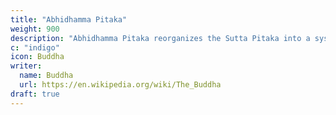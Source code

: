 ```yaml
---
title: "Abhidhamma Pitaka"
weight: 900
description: "Abhidhamma Pitaka reorganizes the Sutta Pitaka into a systematic framework."
c: "indigo"
icon: Buddha
writer:
  name: Buddha
  url: https://en.wikipedia.org/wiki/The_Buddha
draft: true
---
```


